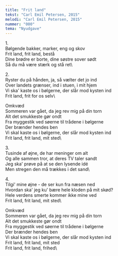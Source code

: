 ```yaml
---
title: "Frit land"
tekst: "Carl Emil Petersen, 2015"
melodi: "Carl Emil Petersen, 2015"
nummer: "000"
tema: "Nyudgave"
---
```

1\.\
Bølgende bakker, marker, eng og skov\
Frit land, frit land, bestå\
Dine brødre er borte, dine søstre sover sødt\
Så du må være stærk og stå ret\

2\.\
Ryster du på hånden, ja, så vælter det jo ind\
Over landets grænser, ind i stuen, i mit hjem\
Vi ska' kaste os i bølgerne, der slår mod kysten ind\
Frit land, frit for os selv\

Omkvæd\
Sommeren var gået, da jeg rev mig på din torn\
Alt det smukkeste gør ondt\
Fra myggestik ved søerne til trådene i bølgerne\
Der brænder hendes ben\
Vi skal kaste os i bølgerne, der slår mod kysten ind\
Frit land, frit land, mit sted\

3\.\
Tusinde af øjne, de har meninger om alt\
Og alle sammen tror, at deres TV taler sandt\
Jeg ska' prøve på at se den lysende idé\
Men stregen den må trækkes i det sand\

4\.\
Tilgi' mine øjne - de ser kun fra næsen ned\
Hvordan ska' jeg ku' bære hele kloden på mit skød?\
Hele verdens smerte kommer ikke mine ved\
Frit land, frit land, mit sted\

Omkvæd\
Sommeren var gået, da jeg rev mig på din torn\
Alt det smukkeste gør ondt\
Fra myggestik ved søerne til trådene i bølgerne\
Der brænder hendes ben\
Vi skal kaste os i bølgerne, der slår mod kysten ind\
Frit land, frit land, mit sted\
Frit land, frit land, frihed\
